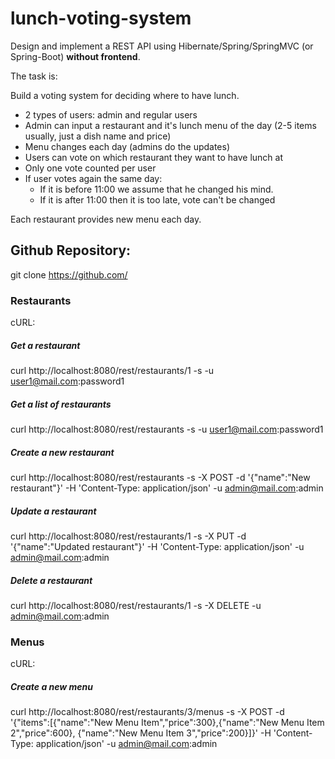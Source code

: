 # lunch-voting-system

Design and implement a REST API using Hibernate/Spring/SpringMVC (or Spring-Boot) **without frontend**.

The task is:

Build a voting system for deciding where to have lunch.

 * 2 types of users: admin and regular users
 * Admin can input a restaurant and it's lunch menu of the day (2-5 items usually, just a dish name and price)
 * Menu changes each day (admins do the updates)
 * Users can vote on which restaurant they want to have lunch at
 * Only one vote counted per user
 * If user votes again the same day:
    - If it is before 11:00 we assume that he changed his mind.
    - If it is after 11:00 then it is too late, vote can't be changed

Each restaurant provides new menu each day.

## Github Repository:

git clone https://github.com/

### Restaurants
cURL:
##### Get a restaurant
curl http://localhost:8080/rest/restaurants/1 -s -u user1@mail.com:password1
##### Get a list of restaurants
curl http://localhost:8080/rest/restaurants -s -u user1@mail.com:password1
##### Create a new restaurant
curl http://localhost:8080/rest/restaurants -s -X POST -d '{"name":"New restaurant"}' -H 'Content-Type: application/json' -u admin@mail.com:admin
##### Update a restaurant
curl http://localhost:8080/rest/restaurants/1 -s -X PUT -d '{"name":"Updated restaurant"}' -H 'Content-Type: application/json' -u admin@mail.com:admin
##### Delete a restaurant
curl http://localhost:8080/rest/restaurants/1 -s -X DELETE -u admin@mail.com:admin

### Menus
cURL:
##### Create a new menu
curl http://localhost:8080/rest/restaurants/3/menus -s -X POST -d '{"items":[{"name":"New Menu Item","price":300},{"name":"New Menu Item 2","price":600}, {"name":"New Menu Item 3","price":200}]}' -H 'Content-Type: application/json' -u admin@mail.com:admin 